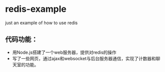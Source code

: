 # redis-example
just an example of how to use redis


## 代码功能：
- 用Node.js搭建了一个web服务器，提供对redis的操作
- 写了一些网页，通过ajax和websocket与后台服务器通信，实现了计数器和聊天室的功能。
